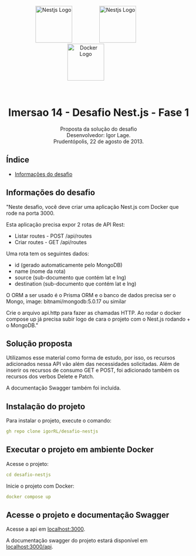 <p align="center">
  <a href="https://imersao.fullcycle.com.br/" target="blank"><img src="https://imersao.fullcycle.com.br/static/site/img/logo-top.png?id=43b9e8741d507c2687fddc2e4cb10d52" height="100" alt="Nestjs Logo" style="margin-right:70px"/></a>
  <a href="https://nestjs.com/" target="blank"><img src="https://docs.nestjs.com/assets/logo-small.svg" height="100" alt="Nestjs Logo" style="margin-right:70px"/></a>
  <a href="https://www.docker.com/" target="blank"><img src="https://www.docker.com/wp-content/uploads/2022/03/Moby-logo.png" height="100" alt="Docker Logo" style="margin-right:70px"/></a>
</p>

<br>

<h1 align="center">Imersao 14 - Desafio Nest.js - Fase 1</h1>

<div align="center">
Proposta da solução do desafio<br>
Desenvolvedor: Igor Lage.<br>
Prudentópolis, 22 de agosto de 2013.
</div>

## Índice

- [Informações do desafio](#informações-do-desafio)

## Informações do desafio
"Neste desafio, você deve criar uma aplicação Nest.js com Docker que rode na porta 3000.


Esta aplicação precisa expor 2 rotas de API Rest:
- Listar routes - POST /api/routes
- Criar routes - GET /api/routes


Uma rota tem os seguintes dados:

- id (gerado automaticamente pelo MongoDB)
- name (nome da rota)
- source (sub-documento que contém lat e lng)
- destination (sub-documento que contém lat e lng)


O ORM a ser usado é o Prisma ORM e o banco de dados precisa ser o Mongo, image: bitnami/mongodb:5.0.17 ou similar

Crie o arquivo api.http para fazer as chamadas HTTP. Ao rodar o docker compose up já precisa subir logo de cara o projeto com o Nest.js rodando + o MongoDB."


## Solução proposta

Utilizamos esse material como forma de estudo, por isso, os recursos adicionados nessa API vão além das necessidades solicitadas. Além de inserir os recursos de consumo GET e POST, foi adicionado também os recursos dos verbos Delete e Patch.

A documentação Swagger também foi incluída.


## Instalação do projeto

Para instalar o projeto, execute o comando:

```yml
gh repo clone igorRL/desafio-nestjs
```

## Executar o projeto em ambiente Docker

Acesse o projeto:
```yml
cd desafio-nestjs
```

Inicie o projeto com Docker:
```yml
docker compose up
```

## Acesse o projeto e documentação Swagger

Acesse a api em [localhost:3000](http://localhost:3000).

A documentação swagger do projeto estará disponível em [localhost:3000/api](http://localhost:3000/api).